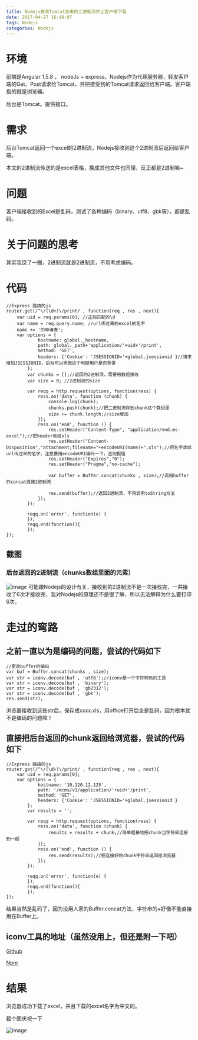 ```yaml
---
title: Nodejs接收Tomcat发来的二进制流并让客户端下载
date: 2017-04-27 16:48:07
tags: Nodejs
categories: Nodejs
---
```

# 环境
前端是Angular 1.5.8 ， nodeJs + express。Nodejs作为代理服务器，转发客户端的Get、Post请求给Tomcat，并把接受到的Tomcat请求返回给客户端。客户端指的就是浏览器。

后台是Tomcat。提供接口。
<!-- more -->
# 需求
后台Tomcat返回一个excel的2进制流，Nodejs接收到这个2进制流后返回给客户端。

本文的2进制流传送的是excel表格，换成其他文件也同理，反正都是2进制嘛~

# 问题
客户端接收到的Excel是乱码，测试了各种编码（binary、utf8、gbk等），都是乱码。

# 关于问题的思考
其实我饶了一圈，2进制流就是2进制流，不用考虑编码。

# 代码

```
//Express 路由的js
router.get(/^\/(\d+)\/print/ , function(req , res , next){
    var uid = req.params[0]; //正则匹配的\d
    var name = req.query.name; //url传过来的excel的名字
    name += '的申请表';
    var options = { 
            hostname: global._hostname,
            path: global._path+'application/'+uid+'/print',
            method: 'GET',
            headers: {'Cookie': 'JSESSIONID='+global.jsessionid }//请求增加JSESSIONID，后台可以凭借这个判断用户是否登录
        };
        var chunks = [];//返回的2进制流，需要用数组接收
        var size = 0; //2进制流的size

        var reqq = http.request(options, function(ress) {
            ress.on('data', function (chunk) {
                console.log(chunk);
                chunks.push(chunk);//把二进制流存到chunk这个数组里
                size += chunk.length;//size增加
            }); 
            ress.on('end', function () {
                res.setHeader("Content-Type", "application/vnd.ms-excel");//把header改成xls
                res.setHeader("Content-Disposition","attachment;filename="+encodeURI(name)+".xls");//把名字改成url传过来的名字，注意要用encodeURI编码一下，否则报错
                res.setHeader("Expires","0");
                res.setHeader("Pragma","no-cache");

                var buffer = Buffer.concat(chunks , size);//调用buffer的concat连接2进制流

                res.send(buffer);//返回2进制流，不用调用toString方法
            }); 
        });

        reqq.on('error', function(e) {
        });
        reqq.end(function(){
        });
});
```
## 截图
### 后台返回的2进制流（chunks数组里面的元素）
![image](http://oop1po68r.bkt.clouddn.com/Nodejs-2-1.png)
可能跟Nodejs的设计有关，接收到的2进制流不是一次接收完，一共接收了6次才接收完，我对Nodejs的原理还不是很了解，所以无法解释为什么要打印6次。


# 走过的弯路
## 之前一直以为是编码的问题，尝试的代码如下

```
//更改buffer的编码
var buf = Buffer.concat(chunks , size);
var str = iconv.decode(buf , 'utf8');//iconv是一个字符转码的工具
var str = iconv.decode(buf , 'binary');
var str = iconv.decode(buf , 'gb2312');
var str = iconv.decode(buf , 'gbk');
res.send(str);
```
浏览器接收到这些str后，保存成xxxx.xls，用office打开后全是乱码，因为根本就不是编码的问题嘛！

## 直接把后台返回的chunk返回给浏览器，尝试的代码如下

```
//Express 路由的js
router.get(/^\/(\d+)\/print/ , function(req , res , next){
    var uid = req.params[0];
    var options = { 
            hostname: '10.120.12.125',
            path: '/mcms/v1/application/'+uid+'/print',
            method: 'GET',
            headers: {'Cookie': 'JSESSIONID='+global.jsessionid }
        };
        var results = ''; 

        var reqq = http.request(options, function(ress) {
            ress.on('data', function (chunk) {
                results = results + chunk;//简单粗暴地把chunk当字符串连接到一起
            }); 
            ress.on('end', function () {
                res.send(results);//把连接好的chunk字符串返回给浏览器
            }); 
        });

        reqq.on('error', function(e) {
        });
        reqq.end(function(){
        });
});
```
结果当然是乱码了，因为没用人家的Buffer.concat方法，字符串的+好像不能直接用在Buffer上。


## iconv工具的地址（虽然没用上，但还是附一下吧）
   [Github](https://github.com/ashtuchkin/iconv-lite)

   [Npm](https://www.npmjs.com/package/iconv-lite)
   
# 结果
浏览器成功下载了excel，并且下载的excel名字为中文的。

截个图庆祝一下

![image](http://oop1po68r.bkt.clouddn.com/Nodejs-2-2.png)